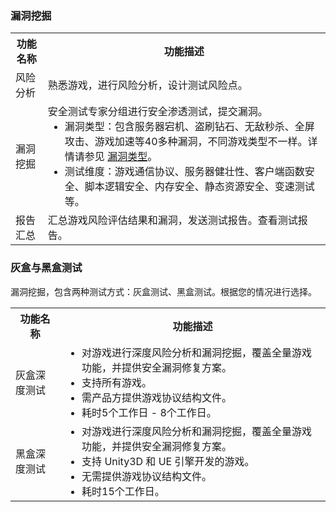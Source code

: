 ### 漏洞挖掘
<table>
<tr>
<th>功能名称</th>
<th>功能描述</th>
</tr>
<tr>
<td >风险分析</td>
<td>熟悉游戏，进行风险分析，设计测试风险点。</td>
</tr>
<tr>
<td>漏洞挖掘</td>
<td>安全测试专家分组进行安全渗透测试，提交漏洞。<ul style="margin:0;list-style-type:disc;"><li>漏洞类型：包含服务器宕机、盗刷钻石、无敌秒杀、全屏攻击、游戏加速等40多种漏洞，不同游戏类型不一样。详情请参见 <a href = "https://cloud.tencent.com/document/product/574/8810">漏洞类型</a>。</li><li>测试维度：游戏通信协议、服务器健壮性、客户端函数安全、脚本逻辑安全、内存安全、静态资源安全、变速测试等。</li></ul></td>
</tr>
<tr>
<td>报告汇总</td>
<td>汇总游戏风险评估结果和漏洞，发送测试报告。查看测试报告。</td>
</tr>
</table>


### 灰盒与黑盒测试
漏洞挖掘，包含两种测试方式：灰盒测试、黑盒测试。根据您的情况进行选择。
<table>
<tr>
<th>功能名称</th>
<th>功能描述</th>
</tr>
<tr>
<td>灰盒深度测试</td>
<td><ul style="margin:0;list-style-type:disc;"><li>对游戏进行深度风险分析和漏洞挖掘，覆盖全量游戏功能，并提供安全漏洞修复方案。</li><li>支持所有游戏。</li><li>需产品方提供游戏协议结构文件。</li><li>耗时5个工作日 - 8个工作日。</li></ul></td>
</tr>
<tr>
<td>黑盒深度测试</td>
<td><ul style="margin:0;list-style-type:disc;"><li>对游戏进行深度风险分析和漏洞挖掘，覆盖全量游戏功能，并提供安全漏洞修复方案。</li><li>支持 Unity3D 和 UE 引擎开发的游戏。</li><li>无需提供游戏协议结构文件。</li><li>耗时15个工作日。</li></ul></td>
</tr>
</table>
 
